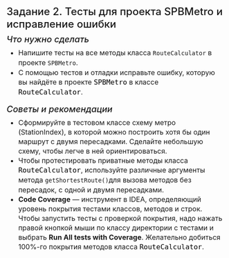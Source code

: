 <h4 fr-original-style="" style="font-size: 1.5rem; margin-top: 0px; margin-bottom: 0.5rem; color: inherit; line-height: 1.2; font-weight: 500; box-sizing: border-box;">Задание 2. Тесты для проекта SPBMetro и исправление ошибки</h4>
<h5 fr-original-style="" style="font-size: 1.25rem; margin-top: 0px; margin-bottom: 0.5rem; color: inherit; line-height: 1.2; font-weight: 500; box-sizing: border-box;">Что нужно сделать</h5>
<ul fr-original-style="" style="margin-top: 0px; margin-bottom: 1rem; box-sizing: border-box; font-size: 16px; line-height: 22px;"><li fr-original-style="" style="box-sizing: border-box;">Напишите тесты на все методы класса <code fr-original-style="" style="box-sizing: border-box;">RouteCalculator</code> в проекте <code fr-original-style="" style="box-sizing: border-box;">SPBMetro</code>.</li><li fr-original-style="" style="box-sizing: border-box;">С помощью тестов и отладки исправьте ошибку, которую вы найдёте в проекте <meta charset="utf-8" id="isPasted" fr-original-style="" style="box-sizing: border-box;"><span fr-original-style="color: rgb(0, 0, 0); font-family: monospace; font-size: 16px; font-style: normal; font-variant-ligatures: normal; font-variant-caps: normal; font-weight: 400; letter-spacing: normal; orphans: 2; text-align: left; text-indent: 0px; text-transform: none; white-space: normal; widows: 2; word-spacing: 0px; -webkit-text-stroke-width: 0px; background-color: rgb(255, 255, 255); text-decoration-thickness: initial; text-decoration-style: initial; text-decoration-color: initial; display: inline !important; float: none;" style="color: rgb(0, 0, 0); font-family: monospace; font-size: 16px; font-style: normal; font-variant-ligatures: normal; font-variant-caps: normal; font-weight: 400; letter-spacing: normal; orphans: 2; text-align: left; text-indent: 0px; text-transform: none; white-space: normal; widows: 2; word-spacing: 0px; -webkit-text-stroke-width: 0px; background-color: rgb(255, 255, 255); text-decoration-thickness: initial; text-decoration-style: initial; text-decoration-color: initial; float: none; display: inline !important; box-sizing: border-box;">SPBMetro</span> в классе <meta charset="utf-8" id="isPasted" fr-original-style="" style="box-sizing: border-box;"><span fr-original-style="color: rgb(0, 0, 0); font-family: monospace; font-size: 16px; font-style: normal; font-variant-ligatures: normal; font-variant-caps: normal; font-weight: 400; letter-spacing: normal; orphans: 2; text-align: left; text-indent: 0px; text-transform: none; white-space: normal; widows: 2; word-spacing: 0px; -webkit-text-stroke-width: 0px; background-color: rgb(255, 255, 255); text-decoration-thickness: initial; text-decoration-style: initial; text-decoration-color: initial; display: inline !important; float: none;" style="color: rgb(0, 0, 0); font-family: monospace; font-size: 16px; font-style: normal; font-variant-ligatures: normal; font-variant-caps: normal; font-weight: 400; letter-spacing: normal; orphans: 2; text-align: left; text-indent: 0px; text-transform: none; white-space: normal; widows: 2; word-spacing: 0px; -webkit-text-stroke-width: 0px; background-color: rgb(255, 255, 255); text-decoration-thickness: initial; text-decoration-style: initial; text-decoration-color: initial; float: none; display: inline !important; box-sizing: border-box;">RouteCalculator</span>.</li></ul>
<h5 fr-original-style="" style="font-size: 1.25rem; margin-top: 0px; margin-bottom: 0.5rem; color: inherit; line-height: 1.2; font-weight: 500; box-sizing: border-box;">Советы и рекомендации</h5>
<ul fr-original-style="" style="margin-top: 0px; margin-bottom: 1rem; box-sizing: border-box; font-size: 16px; line-height: 22px;"><li fr-original-style="" style="box-sizing: border-box;">Сформируйте в тестовом классе схему метро (StationIndex), в которой можно построить хотя бы один маршрут с двумя пересадками. Сделайте небольшую схему, чтобы легче в ней ориентироваться.</li><li fr-original-style="" style="box-sizing: border-box;">Чтобы протестировать приватные методы класса <meta charset="utf-8" id="isPasted" fr-original-style="" style="box-sizing: border-box;"><span fr-original-style="color: rgb(0, 0, 0); font-family: monospace; font-size: 16px; font-style: normal; font-variant-ligatures: normal; font-variant-caps: normal; font-weight: 400; letter-spacing: normal; orphans: 2; text-align: left; text-indent: 0px; text-transform: none; white-space: normal; widows: 2; word-spacing: 0px; -webkit-text-stroke-width: 0px; background-color: rgb(255, 255, 255); text-decoration-thickness: initial; text-decoration-style: initial; text-decoration-color: initial; display: inline !important; float: none;" style="color: rgb(0, 0, 0); font-family: monospace; font-size: 16px; font-style: normal; font-variant-ligatures: normal; font-variant-caps: normal; font-weight: 400; letter-spacing: normal; orphans: 2; text-align: left; text-indent: 0px; text-transform: none; white-space: normal; widows: 2; word-spacing: 0px; -webkit-text-stroke-width: 0px; background-color: rgb(255, 255, 255); text-decoration-thickness: initial; text-decoration-style: initial; text-decoration-color: initial; float: none; display: inline !important; box-sizing: border-box;">RouteCalculator</span>, используйте различные аргументы метода <code fr-original-style="" style="box-sizing: border-box;">getShortestRoute()</code>для вызова методов без пересадок, с одной и двумя пересадками.</li><li fr-original-style="" style="box-sizing: border-box;"><strong fr-original-style="" style="font-weight: 700; box-sizing: border-box;">Code Coverage</strong> — инструмент в IDEA, определяющий уровень покрытия тестами классов, методов и строк. Чтобы запустить тесты с проверкой покрытия, надо нажать правой кнопкой мыши по классу директории с тестами и выбрать <strong fr-original-style="" style="font-weight: 700; box-sizing: border-box;">Run All tests with Coverage</strong>. Желательно добиться 100%-го покрытия методов класса <meta charset="utf-8" id="isPasted" fr-original-style="" style="box-sizing: border-box;"><span fr-original-style="color: rgb(0, 0, 0); font-family: monospace; font-size: 16px; font-style: normal; font-variant-ligatures: normal; font-variant-caps: normal; font-weight: 400; letter-spacing: normal; orphans: 2; text-align: left; text-indent: 0px; text-transform: none; white-space: normal; widows: 2; word-spacing: 0px; -webkit-text-stroke-width: 0px; background-color: rgb(255, 255, 255); text-decoration-thickness: initial; text-decoration-style: initial; text-decoration-color: initial; display: inline !important; float: none;" style="color: rgb(0, 0, 0); font-family: monospace; font-size: 16px; font-style: normal; font-variant-ligatures: normal; font-variant-caps: normal; font-weight: 400; letter-spacing: normal; orphans: 2; text-align: left; text-indent: 0px; text-transform: none; white-space: normal; widows: 2; word-spacing: 0px; -webkit-text-stroke-width: 0px; background-color: rgb(255, 255, 255); text-decoration-thickness: initial; text-decoration-style: initial; text-decoration-color: initial; float: none; display: inline !important; box-sizing: border-box;">RouteCalculator</span>.</li></ul>